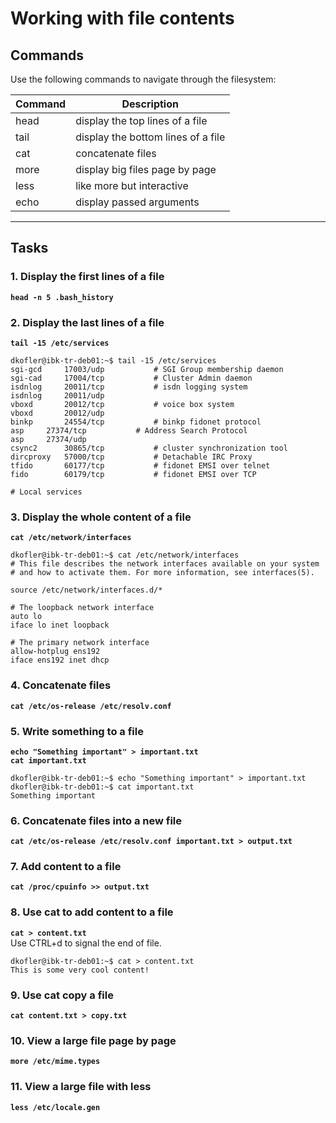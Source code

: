 # Working with file contents
## Commands
Use the following commands to navigate through the filesystem:

| Command | Description |
| ---| --- |
| head | display the top lines of a file |
| tail | display the bottom lines of a file |
| cat | concatenate files |
| more | display big files page by page |
| less | like more but interactive |
| echo | display passed arguments |
---

## Tasks
### 1. Display the first lines of a file
**`head -n 5 .bash_history`**

### 2. Display the last lines of a file
**`tail -15 /etc/services`**
```
dkofler@ibk-tr-deb01:~$ tail -15 /etc/services
sgi-gcd		17003/udp			# SGI Group membership daemon
sgi-cad		17004/tcp			# Cluster Admin daemon
isdnlog		20011/tcp			# isdn logging system
isdnlog		20011/udp
vboxd		20012/tcp			# voice box system
vboxd		20012/udp
binkp		24554/tcp			# binkp fidonet protocol
asp		27374/tcp			# Address Search Protocol
asp		27374/udp
csync2		30865/tcp			# cluster synchronization tool
dircproxy	57000/tcp			# Detachable IRC Proxy
tfido		60177/tcp			# fidonet EMSI over telnet
fido		60179/tcp			# fidonet EMSI over TCP

# Local services
```

### 3. Display the whole content of a file
**`cat /etc/network/interfaces`**
```
dkofler@ibk-tr-deb01:~$ cat /etc/network/interfaces
# This file describes the network interfaces available on your system
# and how to activate them. For more information, see interfaces(5).

source /etc/network/interfaces.d/*

# The loopback network interface
auto lo
iface lo inet loopback

# The primary network interface
allow-hotplug ens192
iface ens192 inet dhcp
```

### 4. Concatenate files
**`cat /etc/os-release /etc/resolv.conf`**

### 5. Write something to a file
**`echo "Something important" > important.txt`**  
**`cat important.txt`**
```
dkofler@ibk-tr-deb01:~$ echo "Something important" > important.txt
dkofler@ibk-tr-deb01:~$ cat important.txt 
Something important
```

### 6. Concatenate files into a new file
**`cat /etc/os-release /etc/resolv.conf important.txt > output.txt`**

### 7. Add content to a file
**`cat /proc/cpuinfo >> output.txt`**

### 8. Use cat to add content to a file
**`cat > content.txt`**  
Use CTRL+d to signal the end of file.
```
dkofler@ibk-tr-deb01:~$ cat > content.txt
This is some very cool content!
```

### 9. Use cat copy a file
**`cat content.txt > copy.txt`**

### 10. View a large file page by page
**`more /etc/mime.types`**

### 11. View a large file with less
**`less /etc/locale.gen`**
